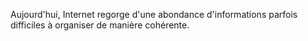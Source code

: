 Aujourd'hui, Internet regorge d'une abondance d'informations parfois difficiles à organiser de manière cohérente.
